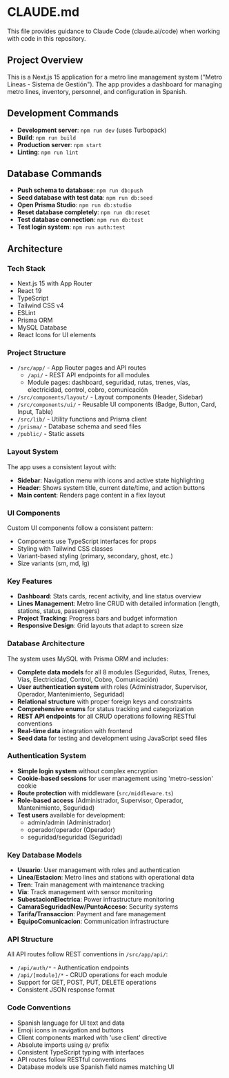 # CLAUDE.md

This file provides guidance to Claude Code (claude.ai/code) when working with code in this repository.

## Project Overview

This is a Next.js 15 application for a metro line management system ("Metro Líneas - Sistema de Gestión"). The app provides a dashboard for managing metro lines, inventory, personnel, and configuration in Spanish.

## Development Commands

- **Development server**: `npm run dev` (uses Turbopack)
- **Build**: `npm run build`
- **Production server**: `npm start`
- **Linting**: `npm run lint`

## Database Commands

- **Push schema to database**: `npm run db:push`
- **Seed database with test data**: `npm run db:seed`
- **Open Prisma Studio**: `npm run db:studio`
- **Reset database completely**: `npm run db:reset`
- **Test database connection**: `npm run db:test`
- **Test login system**: `npm run auth:test`

## Architecture

### Tech Stack
- Next.js 15 with App Router
- React 19
- TypeScript
- Tailwind CSS v4
- ESLint
- Prisma ORM
- MySQL Database
- React Icons for UI elements

### Project Structure
- `/src/app/` - App Router pages and API routes
  - `/api/` - REST API endpoints for all modules
  - Module pages: dashboard, seguridad, rutas, trenes, vías, electricidad, control, cobro, comunicación
- `/src/components/layout/` - Layout components (Header, Sidebar)
- `/src/components/ui/` - Reusable UI components (Badge, Button, Card, Input, Table)
- `/src/lib/` - Utility functions and Prisma client
- `/prisma/` - Database schema and seed files
- `/public/` - Static assets

### Layout System
The app uses a consistent layout with:
- **Sidebar**: Navigation menu with icons and active state highlighting
- **Header**: Shows system title, current date/time, and action buttons
- **Main content**: Renders page content in a flex layout

### UI Components
Custom UI components follow a consistent pattern:
- Components use TypeScript interfaces for props
- Styling with Tailwind CSS classes
- Variant-based styling (primary, secondary, ghost, etc.)
- Size variants (sm, md, lg)

### Key Features
- **Dashboard**: Stats cards, recent activity, and line status overview
- **Lines Management**: Metro line CRUD with detailed information (length, stations, status, passengers)
- **Project Tracking**: Progress bars and budget information
- **Responsive Design**: Grid layouts that adapt to screen size

### Database Architecture
The system uses MySQL with Prisma ORM and includes:
- **Complete data models** for all 8 modules (Seguridad, Rutas, Trenes, Vías, Electricidad, Control, Cobro, Comunicación)
- **User authentication system** with roles (Administrador, Supervisor, Operador, Mantenimiento, Seguridad)
- **Relational structure** with proper foreign keys and constraints
- **Comprehensive enums** for status tracking and categorization
- **REST API endpoints** for all CRUD operations following RESTful conventions
- **Real-time data** integration with frontend
- **Seed data** for testing and development using JavaScript seed files

### Authentication System
- **Simple login system** without complex encryption
- **Cookie-based sessions** for user management using 'metro-session' cookie
- **Route protection** with middleware (`src/middleware.ts`)
- **Role-based access** (Administrador, Supervisor, Operador, Mantenimiento, Seguridad)
- **Test users** available for development:
  - admin/admin (Administrador)
  - operador/operador (Operador)
  - seguridad/seguridad (Seguridad)

### Key Database Models
- **Usuario**: User management with roles and authentication
- **Linea/Estacion**: Metro lines and stations with operational data
- **Tren**: Train management with maintenance tracking
- **Via**: Track management with sensor monitoring
- **SubestacionElectrica**: Power infrastructure monitoring
- **CamaraSeguridadNew/PuntoAcceso**: Security systems
- **Tarifa/Transaccion**: Payment and fare management
- **EquipoComunicacion**: Communication infrastructure

### API Structure
All API routes follow REST conventions in `/src/app/api/`:
- `/api/auth/*` - Authentication endpoints
- `/api/[module]/*` - CRUD operations for each module
- Support for GET, POST, PUT, DELETE operations
- Consistent JSON response format

### Code Conventions
- Spanish language for UI text and data
- Emoji icons in navigation and buttons
- Client components marked with 'use client' directive
- Absolute imports using `@/` prefix
- Consistent TypeScript typing with interfaces
- API routes follow RESTful conventions
- Database models use Spanish field names matching UI